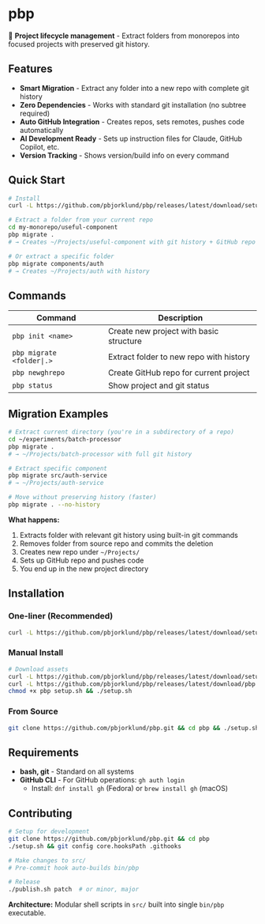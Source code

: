 # pbp

🚀 **Project lifecycle management** - Extract folders from monorepos into focused projects with preserved git history.

## Features

- **Smart Migration** - Extract any folder into a new repo with complete git history
- **Zero Dependencies** - Works with standard git installation (no subtree required)  
- **Auto GitHub Integration** - Creates repos, sets remotes, pushes code automatically
- **AI Development Ready** - Sets up instruction files for Claude, GitHub Copilot, etc.
- **Version Tracking** - Shows version/build info on every command

## Quick Start

```bash
# Install
curl -L https://github.com/pbjorklund/pbp/releases/latest/download/setup.sh | bash

# Extract a folder from your current repo
cd my-monorepo/useful-component
pbp migrate .
# → Creates ~/Projects/useful-component with git history + GitHub repo

# Or extract a specific folder  
pbp migrate components/auth
# → Creates ~/Projects/auth with history
```

## Commands

| Command | Description |
|---------|-------------|
| `pbp init <name>` | Create new project with basic structure |
| `pbp migrate <folder\|.>` | Extract folder to new repo with history |
| `pbp newghrepo` | Create GitHub repo for current project |  
| `pbp status` | Show project and git status |

## Migration Examples

```bash
# Extract current directory (you're in a subdirectory of a repo)
cd ~/experiments/batch-processor  
pbp migrate .
# → ~/Projects/batch-processor with full git history

# Extract specific component
pbp migrate src/auth-service
# → ~/Projects/auth-service  

# Move without preserving history (faster)
pbp migrate . --no-history
```

**What happens:**
1. Extracts folder with relevant git history using built-in git commands
2. Removes folder from source repo and commits the deletion
3. Creates new repo under `~/Projects/`
4. Sets up GitHub repo and pushes code
5. You end up in the new project directory

## Installation

### One-liner (Recommended)
```bash
curl -L https://github.com/pbjorklund/pbp/releases/latest/download/setup.sh | bash
```

### Manual Install
```bash
# Download assets
curl -L https://github.com/pbjorklund/pbp/releases/latest/download/setup.sh -o setup.sh
curl -L https://github.com/pbjorklund/pbp/releases/latest/download/pbp -o pbp
chmod +x pbp setup.sh && ./setup.sh
```

### From Source
```bash
git clone https://github.com/pbjorklund/pbp.git && cd pbp && ./setup.sh
```

## Requirements

- **bash, git** - Standard on all systems
- **GitHub CLI** - For GitHub operations: `gh auth login`
  - Install: `dnf install gh` (Fedora) or `brew install gh` (macOS)

## Contributing

```bash
# Setup for development
git clone https://github.com/pbjorklund/pbp.git && cd pbp
./setup.sh && git config core.hooksPath .githooks

# Make changes to src/
# Pre-commit hook auto-builds bin/pbp

# Release
./publish.sh patch  # or minor, major
```

**Architecture:** Modular shell scripts in `src/` built into single `bin/pbp` executable.